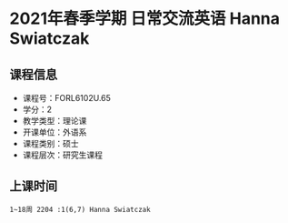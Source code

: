 # 2021年春季学期 日常交流英语 Hanna Swiatczak






## 课程信息

- 课程号：FORL6102U.65
- 学分：2
- 教学类型：理论课
- 开课单位：外语系
- 课程类别：硕士
- 课程层次：研究生课程

## 上课时间

```
1~18周 2204 :1(6,7) Hanna Swiatczak
```

